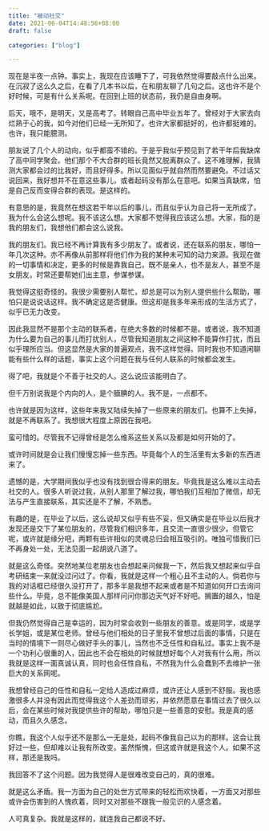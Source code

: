 ```yaml
---
title: "被动社交"
date: 2021-06-04T14:48:56+08:00
draft: false

categories: ["blog"]

---
```


现在是半夜一点钟。事实上，我现在应该睡下了，可我依然觉得要敲点什么出来。在沉寂了这么久之后，在看了几本书以后，在和朋友聊了几句之后。这也许不是个好时候，可是有什么关系呢。在回到上班的状态前，我仍是自由身啊。
<!--more-->

后天，哦不，是明天，又是高考了。转眼自己高中毕业五年了。曾经对于大家去向烂熟于心的我，如今对他们已经一无所知了。也许大家都挺好的，也许都挺难的。也许，我只能臆测。

朋友说了几个人的动向，似乎都蛮不错的。于是乎我似乎预见到了若干年后我缺席了高中同学聚会。他们那个不大合群的班长竟然又脱离群众了。这不难理解，我猜测大家都会过的比我好，而且好得多。所以见面似乎就自然而然要避免。不过话又说回来，我好想并不在意这些事儿，或者起码没有那么在意吧。如果当真缺席，怕是自己反而变得合群的表现。是这样的。

有意思的是，我竟然在想这若干年以后的事儿，而且似乎认为自己将一无所成了。我为什么会这么想呢。我不该这么想。大家都不觉得我应该这么想。大家，指的是我的朋友们，我想他们都会这么说我。

我的朋友们。我已经不再计算我有多少朋友了。或者说，还在联系的朋友，哪怕一年几次这种。亦不再像从前那样将他们作为我的某种未可知的动力来源。我现在做的一切事情和决定，更多的时候是靠我自己，既不是亲人，也不是友人，甚至不是女朋友。时常还要帮她们出主意，参谋参谋。

我觉得这挺奇怪的。我很少需要别人帮忙，却总是可以为别人提供些什么帮助，哪怕只是说说话这样。我不确定这是否健康。但这却是我多年来形成的生活方式了，似乎已无力改变。

因此我显然不是那个主动的联系者，在绝大多数的时候都不是。或者说，我不知道为什么要为自己的事儿而打扰别人，尽管我知道朋友之间这种不能算作打扰，而且似乎理所应当。但这显然是大家的普遍观点，我不这样觉得。同时我也不知道闲聊能有些什么样的话题，事实上这个问题在我与任何人联系的时候都会发生。

得了吧，我就是个不善于社交的人。这么说应该能明白了。

但千万别说我是个内向的人，是个腼腆的人。我不是，一点都不。

也许就是因为这样，这些年来我又陆续失掉了一些原来的朋友们。也算不上失掉，就是不再联系了。我想很大程度上原因在我吧。

蛮可惜的。尽管我不记得曾经是怎么维系这些关系以及都是如何开始的了。

或许时间就是会让我们慢慢忘掉一些东西。毕竟每个人的生活里有太多新的东西进来了。

遗憾的是，大学期间我似乎也没有找到很合得来的朋友。毕竟我是这么难以主动去社交的人。很多人听说过我，从别人那里了解过我，哪怕我们互相加了微信，却无法与产生直接联系，其实还是不了解，不熟悉。

有趣的是，在毕业了以后，这么说却又似乎有些不妥，但又确实是在毕业以后我才发现还是交下了某位朋友的，尽管我们相识多年，且交流一直很少很少。但管它呢，或许就是缘分吧，两颗有些许相似的灵魂总归会相互吸引的。唯独可惜我们已不再身处一处，无法见面一起胡说八道了。

就是这么奇怪。突然地某位老朋友也会想起来问候我一下，然后我又想起来似乎自考研结束一来就没过问过了。你看，我就是这样一个粗心且不主动的人。倘若你与我的对话框已经很久没打开了，那多半是我想不起来或者是不知道如何开口去询问些什么。毕竟，总不能像美国人那样问问你那边天气好不好吧。搁置的越久，怕是就越是如此，以致于彻底尴尬。

但我仍然觉得自己是幸运的，因为时常会收到一些朋友的善意。或是同学，或是学长学姐，或是某位老师。曾经与他们相处的日子里我不曾想过后面的事情，只是在当时的情境下一则尽心做好手头的事儿，当然也不乏任性和自私过。事实上我不是一个功利心很重的人，因此也不会在相处的时候就想好每个人对我有什么用，所以我就是这样一面真诚认真，同时也会任性自私，不然我为什么会蠢到不去维护一张巨大的关系网呢。

我想曾经自己的任性和自私一定给人造成过麻烦，或许还让人感到不舒服。我也感激很多人并没有因此而觉得我这个人差劲而顽劣，并依然愿意在事情过去了很久以后，会在某些时候对我提供些许的帮助，哪怕只是一些善意的安慰。我是真的感动，而且久久感念。

你瞧，我这个人似乎还不是那么一无是处，起码不像我自己以为的那样。这会让我好过一些，但却难以让我有所改变。虽然惭愧，但这或许就是我这个人。如果不这样，那还是我吗。

我回答不了这个问题。因为我觉得人是很难改变自己的，真的很难。

就是这么矛盾。我一方面为自己的处世方式带来的轻松而欢快着，一方面又对那些或许会伤害到的人愧疚着，同时又对那些不跟我一般见识的人感念着。

人可真复杂。我就是这样的，就连我自己都说不好。



